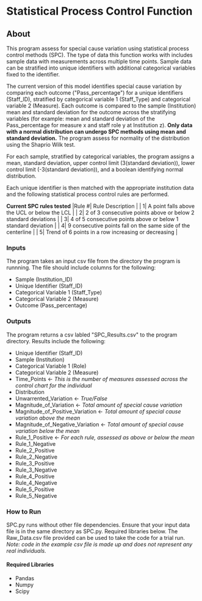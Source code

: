 # Statistical Process Control Function

## About

This program assess for special cause variation using statistical process control methods (SPC). The type of data this function works with includes sample data with measurements across multiple time points. Sample data can be stratified into unique identifiers with additional categorical variables fixed to the identifier. 

The current version of this model identifies special cause variation by comparing each outcome ("Pass_percentage") for a unique identifiers (Staff_ID), stratified by categorical variable 1 (Staff_Type) and categorical variable 2 (Measure). Each outcome is compared to the sample (Institution) mean and standard deviation for the outcome across the stratifying variables (for example: mean and standard deviation of the Pass_percentage for measure x and staff role y at Institution z). **Only data with a normal distribution can undergo SPC methods using mean and standard deviation.** The program assess for normality of the distribution using the Shaprio Wilk test.

For each sample, stratified by categorical variables, the program assigns a mean, standard deviation, upper control limit (3(standard deviation)), lower control limit (-3(standard deviation)), and a boolean identifying normal distribution.

Each unique identifier is then matched with the appropriate institution data and the following statistical process control rules are performed.

**Current SPC rules tested**
|Rule #| Rule Description                                               |
|     1| A point falls above the UCL or below the LCL                   |
|     2| 2 of 3 consecutive points above or below 2 standard deviations |
|     3| 4 of 5 consecutive points above or below 1 standard deviation  |
|     4| 9 consecutive points fall on the same side of the centerline   |
|     5| Trend of 6 points in a row increasing or decreasing            |

### Inputs

The program takes an input csv file from the directory the program is runnning. The file should include columns for the following:
- Sample (Institution_ID)
- Unique Identifier (Staff_ID)
- Categorical Variable 1 (Staff_Type)
- Categorical Variable 2 (Measure)
- Outcome (Pass_percentage)

### Outputs

The program returns a csv labled "SPC_Results.csv" to the program directory. Results include the following:
- Unique Identifier (Staff_ID)
- Sample (Institution)
- Categorical Variable 1 (Role)
- Categorical Variable 2 (Measure)
- Time_Points <- *This is the number of measures assessed across the control chart for the individual*
- Distribution
- Unwarrented_Variation <- *True/False*
- Magnitude_of_Variation <- *Total amount of special cause variation*
- Magnitude_of_Positive_Variation <- *Total amount of special cause variation above the mean*
- Magnitude_of_Negative_Variation <- *Total amount of special cause variation below the mean*
- Rule_1_Positive <- *For each rule, assessed as above or below the mean*
- Rule_1_Negative
- Rule_2_Positive
- Rule_2_Negative
- Rule_3_Positive
- Rule_3_Negative
- Rule_4_Positive
- Rule_4_Negative
- Rule_5_Positive
- Rule_5_Negative

### How to Run

SPC.py runs without other file dependencies. Ensure that your input data file is in the same directory as SPC.py. Required libraries below. The Raw_Data.csv file provided can be used to take the code for a trial run. *Note: code in the example csv file is made up and does not represent any real individuals.*

#### Required Libraries

- Pandas
- Numpy
- Scipy

